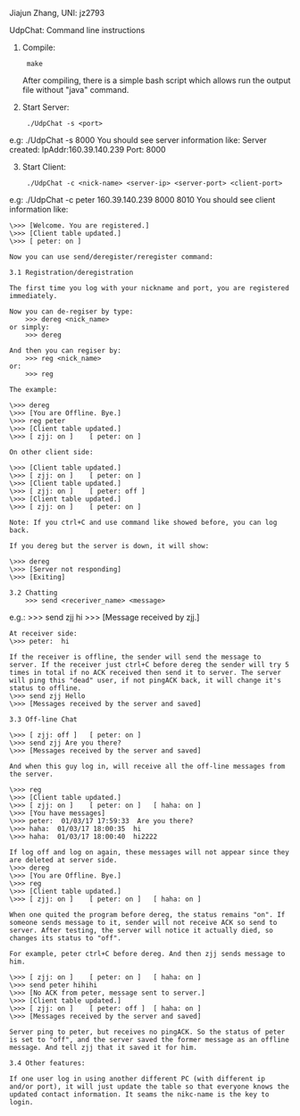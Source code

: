 Jiajun Zhang, UNI: jz2793

UdpChat: Command line instructions

1. Compile:

		make

	After compiling, there is a simple bash script which allows run the output file without "java" command.
2. Start Server:

		./UdpChat -s <port>
e.g:
		./UdpChat -s 8000
You should see server information like:
		Server created:
		IpAddr:160.39.140.239
		Port: 8000

3. Start Client:

		./UdpChat -c <nick-name> <server-ip> <server-port> <client-port>
e.g:
		./UdpChat -c peter 160.39.140.239 8000 8010
You should see client information like:

	\>>> [Welcome. You are registered.]
	\>>> [Client table updated.]
	\>>> [ peter: on ]

	Now you can use send/deregister/reregister command:

	3.1 Registration/deregistration

	The first time you log with your nickname and port, you are registered immediately.

	Now you can de-regiser by type:
		>>> dereg <nick_name>
	or simply:
		>>> dereg

	And then you can regiser by:
		>>> reg <nick_name>
	or:
		>>> reg

	The example:

	\>>> dereg
	\>>> [You are Offline. Bye.]
	\>>> reg peter
	\>>> [Client table updated.]
	\>>> [ zjj: on ]	[ peter: on ]

	On other client side:

	\>>> [Client table updated.]
	\>>> [ zjj: on ]	[ peter: on ]
	\>>> [Client table updated.]
	\>>> [ zjj: on ]	[ peter: off ]
	\>>> [Client table updated.]
	\>>> [ zjj: on ]	[ peter: on ]

	Note: If you ctrl+C and use command like showed before, you can log back.

	If you dereg but the server is down, it will show:

	\>>> dereg
	\>>> [Server not responding]
	\>>> [Exiting]

	3.2 Chatting
		>>> send <receriver_name> <message>
e.g.:
	\>>> send zjj hi
	\>>> [Message received by zjj.]

	At receiver side:
	\>>> peter:  hi

	If the receiver is offline, the sender will send the message to server. If the receiver just ctrl+C before dereg the sender will try 5 times in total if no ACK received then send it to server. The server will ping this "dead" user, if not pingACK back, it will change it's status to offline.
	\>>> send zjj Hello
	\>>> [Messages received by the server and saved]

	3.3 Off-line Chat

	\>>> [ zjj: off ]	[ peter: on ]
	\>>> send zjj Are you there?
	\>>> [Messages received by the server and saved]

	And when this guy log in, will receive all the off-line messages from the server.

	\>>> reg
	\>>> [Client table updated.]
	\>>> [ zjj: on ]	[ peter: on ]	[ haha: on ]
	\>>> [You have messages]
	\>>> peter:  01/03/17 17:59:33  Are you there?
	\>>> haha:  01/03/17 18:00:35  hi
	\>>> haha:  01/03/17 18:00:40  hi2222

	If log off and log on again, these messages will not appear since they are deleted at server side.
	\>>> dereg
	\>>> [You are Offline. Bye.]
	\>>> reg
	\>>> [Client table updated.]
	\>>> [ zjj: on ]	[ peter: on ]	[ haha: on ]

	When one quited the program before dereg, the status remains "on". If someone sends message to it, sender will not receive ACK so send to server. After testing, the server will notice it actually died, so changes its status to "off".

	For example, peter ctrl+C before dereg. And then zjj sends message to him.

	\>>> [ zjj: on ]	[ peter: on ]	[ haha: on ]
	\>>> send peter hihihi
	\>>> [No ACK from peter, message sent to server.]
	\>>> [Client table updated.]
	\>>> [ zjj: on ]	[ peter: off ]	[ haha: on ]
	\>>> [Messages received by the server and saved]

	Server ping to peter, but receives no pingACK. So the status of peter is set to "off", and the server saved the former message as an offline message. And tell zjj that it saved it for him.

	3.4 Other features:

	If one user log in using another different PC (with different ip and/or port), it will just update the table so that everyone knows the updated contact information. It seams the nikc-name is the key to login.
